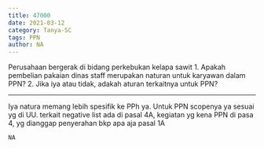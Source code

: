 ```yaml
---
title: 47000
date: 2021-03-12
category: Tanya-SC
tags: PPN
author: NA
---
```


Perusahaan bergerak di bidang perkebukan kelapa sawit 1. Apakah pembelian pakaian dinas staff merupakan naturan untuk karyawan dalam PPN? 2. Jika iya atau tidak, adakah aturan terkaitnya untuk PPN?

---

Iya natura memang lebih spesifik ke PPh ya. Untuk PPN scopenya ya sesuai yg di UU. terkait negative list ada di pasal 4A, kegiatan yg kena PPN di pasa 4, yg dianggap penyerahan bkp apa aja pasal 1A

`NA`
